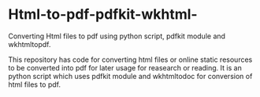 # Html-to-pdf-pdfkit-wkhtml-
Converting Html files to pdf using python script, pdfkit module and wkhtmltopdf.

This repository has code for converting html files or online static resources to be converted into pdf for later usage for reasearch or reading.
It is an python script which uses pdfkit module and wkhtmltodoc for conversion of html files to pdf.
